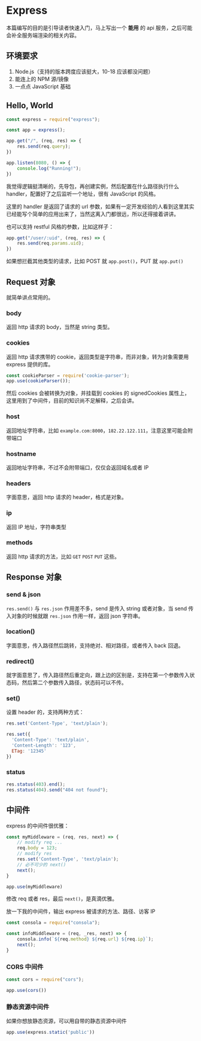 # Express

本篇编写的目的是引导读者快速入门，马上写出一个 **能用** 的 api 服务，之后可能会补全服务端渲染的相关内容。

## 环境要求

1. Node.js（支持的版本跨度应该挺大，10-18 应该都没问题）
2. 能连上的 NPM 源/镜像
3. 一点点 JavaScript 基础

## Hello, World

```js
const express = require("express");

const app = express();

app.get("/", (req, res) => {
    res.send(req.query);
})

app.listen(8080, () => {
    console.log("Running!");
})
```

我觉得逻辑挺清晰的，先导包，再创建实例，然后配置在什么路径执行什么 handler，配置好了之后监听一个地址，很有 JavaScript 的风格。

这里的 handler 是返回了请求的 url 参数，如果有一定开发经验的人看到这里其实已经能写个简单的应用出来了，当然这离入门都很远，所以还得接着讲讲。

也可以支持 restful 风格的参数，比如这样子：

```js
app.get("/user/:uid", (req, res) => {
    res.send(req.params.uid);
})
```

如果想拦截其他类型的请求，比如 POST 就 `app.post()`，PUT 就 `app.put()`

## Request 对象

就简单讲点常用的。

### body

返回 http 请求的 body，当然是 string 类型。

### cookies

返回 http 请求携带的 cookie，返回类型是字符串，而非对象，转为对象需要用 express 提供的库。

```js
const cookieParser = require('cookie-parser');
app.use(cookieParser());
```

然后 cookies 会被转换为对象，并挂载到 cookies 的 signedCookies 属性上，这里用到了中间件，目前的知识尚不足解释，之后会讲。

### host

返回地址字符串，比如 `example.com:8000`，`182.22.122.111`，注意这里可能会附带端口

### hostname

返回地址字符串，不过不会附带端口，仅仅会返回域名或者 IP

### headers

字面意思，返回 http 请求的 header，格式是对象。

### ip

返回 IP 地址，字符串类型

### methods

返回 http 请求的方法，比如 `GET` `POST` `PUT` 这些。

## Response 对象

### send & json

`res.send()` 与 `res.json` 作用差不多，send 是传入 string 或者对象，当 send 传入对象的时候就跟 `res.json` 作用一样，返回 json 字符串。

### location()

字面意思，传入路径然后跳转，支持绝对、相对路径，或者传入 back 回退。

### redirect()

就字面意思了，传入路径然后重定向，跟上边的区别是，支持在第一个参数传入状态码，然后第二个参数传入路径，状态码可以不传。

### set()

设置 header 的，支持两种方式：

```js
res.set('Content-Type', 'text/plain');

res.set({
  'Content-Type': 'text/plain',
  'Content-Length': '123',
  ETag: '12345'
})
```

### status

```js
res.status(403).end();
res.status(404).send("404 not found");
```

## 中间件

express 的中间件很优雅：

```js
const myMiddleware = (req, res, next) => {
    // modify req ...
    req.body = 123;
    // modify res
    res.set('Content-Type', 'text/plain');
    // 必不可少的 next()
    next();
}

app.use(myMiddleware)
```

修改 req 或者 res，最后 `next()`，是真滴优雅。

放一下我的中间件，输出 express 被请求的方法、路径、访客 IP

```js
const consola = require("consola");

const infoMiddleware = (req, _res, next) => {
    consola.info(`${req.method} ${req.url} ${req.ip}`);
    next();
}
```

### CORS 中间件

```js
const cors = require("cors");

app.use(cors())
```

### 静态资源中间件

如果你想放静态资源，可以用自带的静态资源中间件

```js
app.use(express.static('public'))
```

